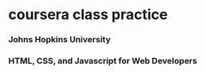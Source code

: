 # coursera class practice
### Johns Hopkins University
### HTML, CSS, and Javascript for Web Developers
